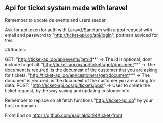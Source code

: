 ## Api for ticket system made with laravel

Remember to update de events and users seeder

Ask for api token for auth with Laravel/Sanctum with a post request with email and password to "http://ticket-api.oo/api/login", postman adviced for this.

##Routes:

GET:
    "http://ticket-api.oo/api/events/get/id**" -> The id is optional, dont include to get all.
    "http://ticket-api.oo/api/tickets/get/document**" -> The document is required, is the document of the customer that you are asking for tickets.
    "http://ticket-api.oo/api/customers/get/document**" -> The document is required, is the document of the customer you are asking for data.
POST:
    "http://ticket-api.oo/api/tickets/post" -> Used to create the ticket request, by the way saving and updating customer info.

Remember to replace on all fetch functions "http://ticket-api.oo" by your host or domain.

Front End on https://github.com/eagiraldor94/ticket-front
